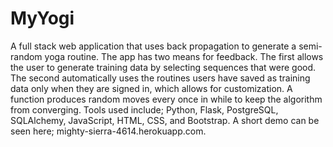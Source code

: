 MyYogi
======
A full stack web application that uses back propagation to generate a semi-random yoga routine. The app has two means for feedback.  The first allows the user to generate training data by selecting sequences that were good.  The second automatically uses the routines users have saved as training data only when they are signed in, which allows for customization. A function produces random moves every once in while to keep the algorithm from converging.  Tools used include; Python, Flask, PostgreSQL, SQLAlchemy, JavaScript, HTML, CSS, and Bootstrap.  A short demo can be seen here; mighty-sierra-4614.herokuapp.com.
